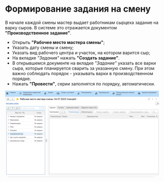 # Формирование задания на смену


В начале каждой смены мастер выдает работникам сырцеха задание на варку сыров. В системе это отражается документом **"Производственное задание"**.

-   Открыть **"Рабочее место мастера смены"**;
-   Указать дату смены и смену;  
-   Указать вид рабочего центра и участок, на котором варится сыр;
-   На вкладке *"Задания"* нажать **"Создать задание"**. 
-   В открывшемся документе на вкладке *"Задание"* указать все варки сыра, которые планируется сварить за указанную смену. При этом важно соблюдать порядок - указывать варки в производственном порядке.
-   Нажать **"Провести"**, серии заполнятся по порядку, автоматически.

![](TaskFormation.assets/1.gif)

